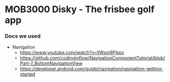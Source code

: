 # MOB3000 Disky - The frisbee golf app



### Docs we used

 - Navigation
     - https://www.youtube.com/watch?v=llWsm9Pjkpc
     - https://github.com/codinginflow/NavigationComponentTutorial/blob/Part-7_BottomNavigationView
     - https://developer.android.com/guide/navigation/navigation-getting-started
